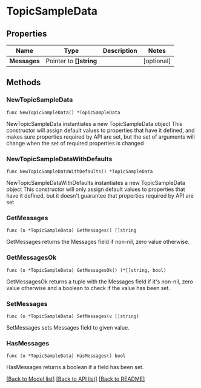 # TopicSampleData

## Properties

Name | Type | Description | Notes
------------ | ------------- | ------------- | -------------
**Messages** | Pointer to **[]string** |  | [optional] 

## Methods

### NewTopicSampleData

`func NewTopicSampleData() *TopicSampleData`

NewTopicSampleData instantiates a new TopicSampleData object
This constructor will assign default values to properties that have it defined,
and makes sure properties required by API are set, but the set of arguments
will change when the set of required properties is changed

### NewTopicSampleDataWithDefaults

`func NewTopicSampleDataWithDefaults() *TopicSampleData`

NewTopicSampleDataWithDefaults instantiates a new TopicSampleData object
This constructor will only assign default values to properties that have it defined,
but it doesn't guarantee that properties required by API are set

### GetMessages

`func (o *TopicSampleData) GetMessages() []string`

GetMessages returns the Messages field if non-nil, zero value otherwise.

### GetMessagesOk

`func (o *TopicSampleData) GetMessagesOk() (*[]string, bool)`

GetMessagesOk returns a tuple with the Messages field if it's non-nil, zero value otherwise
and a boolean to check if the value has been set.

### SetMessages

`func (o *TopicSampleData) SetMessages(v []string)`

SetMessages sets Messages field to given value.

### HasMessages

`func (o *TopicSampleData) HasMessages() bool`

HasMessages returns a boolean if a field has been set.


[[Back to Model list]](../README.md#documentation-for-models) [[Back to API list]](../README.md#documentation-for-api-endpoints) [[Back to README]](../README.md)


